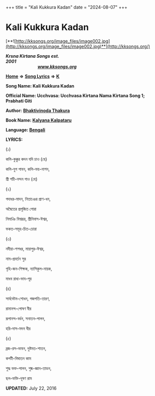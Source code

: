+++
title = "Kali Kukkura Kadan"
date = "2024-08-07"
+++

# Kali Kukkura Kadan
[**![http://kksongs.org/image_files/image002.jpg](http://kksongs.org/image_files/image002.jpg)**](http://kksongs.org/)

**_Krsna Kirtana Songs est. 2001_**                                                                                                                                                 **_www.kksongs.org_**

**[Home](http://kksongs.org/)** **⇒** **[Song Lyrics](http://kksongs.org/lyrics.html)** **⇒** **[K](http://kksongs.org/songs/song_k.html)**

**Song Name: Kali Kukkura Kadan**

**Official Name: Ucchvasa: Ucchvasa Kirtana Nama Kirtana Song 1; Prabhati Giti**

**Author:** [**Bhaktivinoda Thakura**](http://kksongs.org/authors/list/bhaktivinoda.html)

**Book Name: [Kalyana Kalpataru](http://kksongs.org/authors/literature/kalyanakalpataru.html)**

**Language: [Bengali](http://kksongs.org/language/list/bengali.html)**

**LYRICS:**

(১)

কলি\-কুক্কুর কদন যদি চাও (হে)

কলি\-যুগ পাবন, কলি\-ভয়\-নাশন,

শ্রী শচী\-নন্দন গাও (হে)

(২)

গদাধর\-মাদন, নিতাঞের প্রাণ\-ধন,

অদ্বৈতের প্রপূজিত গোরা

নিমাঞি বিশ্বম্ভর, শ্রীনিবাস\-ঈশ্বর,

ভকত\-সমূহ\-চিত\-চোরা

(৩)

নদীয়া\-শশধর, মায়াপুর\-ঈশ্বর,

নাম\-প্রবর্তন সুর

গৃহি\-জন\-শিক্ষক, ন্যাসিকুল\-নায়ক,

মাধব রাধা\-ভাব\-পূর

(৪)

সার্বভৌম\-শোধন, গজপতি\-তারণ,

রামানন্দ\-পোষণ বীর

রূপানন্দ\-বর্ধন, সনাতন\-পালন,

হরি\-দাস\-মদন ধীর

(৫)

ব্রজ\-রস\-ভাবন, দুষ্টমত\-শাতন,

কপটী\-বিঘাতন কাম

শুদ্ধ ভক্ত\-পালন, শুষ্ক\-জ্ঞান\-তাডন,

ছল\-ভক্তি\-দূষণ রাম

**UPDATED:** July 22, 2016